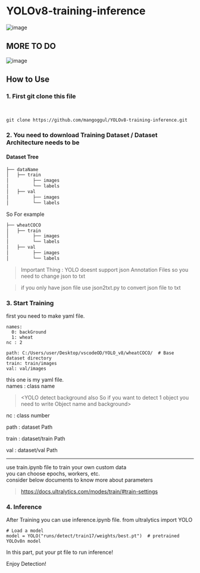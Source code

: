 # YOLOv8-training-inference
![image](https://github.com/mangoggul/YOLOv8-training-inference/assets/102888719/3cdc6ae9-9705-4797-b9bb-54ac4d147d0c)

## MORE TO DO 
![image](https://github.com/mangoggul/YOLOv8-training-inference/assets/102888719/47cce0bf-f558-45c0-9610-47ee6cda7072)


## How to Use
### 1. First git clone this file 
<br/>
    
```
git clone https://github.com/mangoggul/YOLOv8-training-inference.git
```

### 2. You need to download Training Dataset / Dataset Architecture needs to be 

#### Dataset Tree

```bash
├── dataName
│   ├── train
│         ├── images
│         └── labels
│   ├── val
│         ├── images
│         └── labels
``` 
So For example 
```bash
├── wheatCOCO
│   ├── train
│         ├── images
│         └── labels
│   ├── val
│         ├── images
│         └── labels
``` 
>Important Thing : YOLO doesnt support json Annotation Files so you need to change json to txt<br/>

>if you only have json file use json2txt.py to convert json file to txt

### 3. Start Training
first you need to make yaml file.

```
names:
  0: backGround
  1: wheat
nc : 2

path: C:/Users/user/Desktop/vscodeOD/YOLO_v8/wheatCOCO/  # Base dataset directory
train: train/images
val: val/images

```
this one is my yaml file.  
names : class name 

><YOLO detect background also So if you want to detect 1 object you need to write Object name and background> 

nc : class number

path : dataset Path

train : dataset/train Path

val : dataset/val Path

---

use train.ipynb file to train your own custom data<br/>you can choose epochs, workers, etc. <br/> consider below documents to know more about parameters
>https://docs.ultralytics.com/modes/train/#train-settings

### 4. Inference 
After Training you can use inference.ipynb file. 
from ultralytics import YOLO


```
# Load a model
model = YOLO("runs/detect/train17/weights/best.pt")  # pretrained YOLOv8n model
```

In this part, put your pt file to run inference!

Enjoy Detection!
